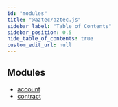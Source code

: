 ```yaml
---
id: "modules"
title: "@aztec/aztec.js"
sidebar_label: "Table of Contents"
sidebar_position: 0.5
hide_table_of_contents: true
custom_edit_url: null
---
```


## Modules

- [account](modules/account.md)
- [contract](modules/contract.md)
